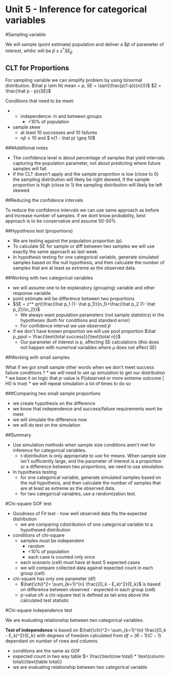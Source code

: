 # Unit 5 -  Inference for categorical variables

#Sampling variable

We will sample (point estimate) population and deliver a $$\hat p$ of parameter of interest, whihc will be $\hat p \pm z^*SE_{\hat p}$

## CLT for Proportions
 
For sampling variable we can simplify problem by using binormal distribution.
$\hat p \sim N( mean = p, SE = \sqrt(\frac{p(1-p)}{n})))$
$Z = \frac{\hat p - p}{SE}$


Conditions that need to be meet:

* * independence: in and between groups
	*  <10% of population
* sample skew
	* at least 10 successes and 10 failures
	* $n \hat p \geq 10$ and $ n(1 - \hat p) \geq 10$

###Additional notes

* The confidence level is about percentage of samples that yield intervals capturing the population parameter, not about predicting where future samples will fall. 
* If the CLT doesn't apply and the sample proportion is low (close to 0) the sampling distribution will likely be right skewed, if the sample proportion is high (close to 1) the sampling distribution will likely be left skewed.

##Reducing the confidence intervals

To reduce the confidence intervals we can use same approach as before and increase number of samples.
if we dont know probability, best approach is to be conservative and assume 50-50%

##Hypothesis test (proportions)

* We are testing against the population proportion (p).
* To calculate SE for sample or diff between two samples we will use exactly the same approach as last week.
* In hypothesis testing for one categorical variable, generate simulated samples based on the null hypothesis, and then calculate the number of samples that are at least as extreme as the observed data.


##Working with two categorical variables

* we will assume one to be explanatory (grouping) variable and other response variable.
* point estimate will be difference between two proportions
* $SE = z^* qrt{\frac{\hat p_1 (1- \hat p_1)}{n_1}+\frac{\hat p_2 (1- \hat p_2)}{n_2}}$
	* We always want population parameters (not sample statistics) in the hypotheses (both for conditions and standard error)
	* For confidence interval we use observed $\hat p$
* if we don't have known proportion we will use pool proportion $\hat p_ppol = \frac{\text{total success}}{\text{total n}}$
	* Our parameter of interest is p, affecting SE calculations (this does not happen with numerival variables where $\mu$ does not affect SE)

##Working with small samples

What if we got small sample other words when we don't meet success failure conditions ?
	* we will need to set up simulation to get our distribution
		* we base it on logic that p-value is P(observed or more extreme outcome | H0 is true)
		* we will repeat simulation a lot of times to do so

###Comparing two small sample proportions

* we create hypothesis on the difference
* we know that independence and success/failure requirements wont be meet
* we will simulate the difference now
* we will do test on the simulation

##Summary

* Use simulation methods when sample size conditions aren't met for inference for categorical variables.
	* t-distribution is only appropriate to use for means. When sample size isn't sufficiently large, and the parameter of interest is a proportion or a difference between two proportions, we need to use simulation.
* In hypothesis testing
	* for one categorical variable, generate simulated samples based on the null hypothesis, and then calculate the number of samples that are at least as extreme as the observed data.
	* for two categorical variables, use a randomization test.


#Chi-square GOF test

* Goodness of Fit test - how well observed data fits the expected distribution
	* we are comparing cdistribution of one categorical variable to a hypothesed distribution
* conditions of chi-square
	* samples must be independent
		* random
		* <10% of population
		* each case is counted only once
	* each scenario (cell) must have at least 5 expected cases
	* we will compare collected data against expected count in each group (cell)
* chi-square has only one parameter (df)
	* $\hat{\chi}^2= \sum_{k=1}^{n} \frac{(O_k - E_k)^2}{E_k}$ is based on difference between observed - expected in each group (cell)
	* p-value ofr a chi-square test is defined as tail area above the calculated test statistic


#Chi-square independence test 

We are evaluating relationship between two categorical variables.

**Test of independence** is based on $\hat{\chi}^2= \sum_{k=1}^{n} \frac{(O_k - E_k)^2}{E_k} with degrees of freedom calculated from $df = (R-1)(C-1)$ dependant on number of rows and columns
* conditions are the same as GOF
* expected count in two way table $= \frac{\text{row total} * \text{column total}{\text{table total}}
* we are evaluating relationship between two categorical variable

